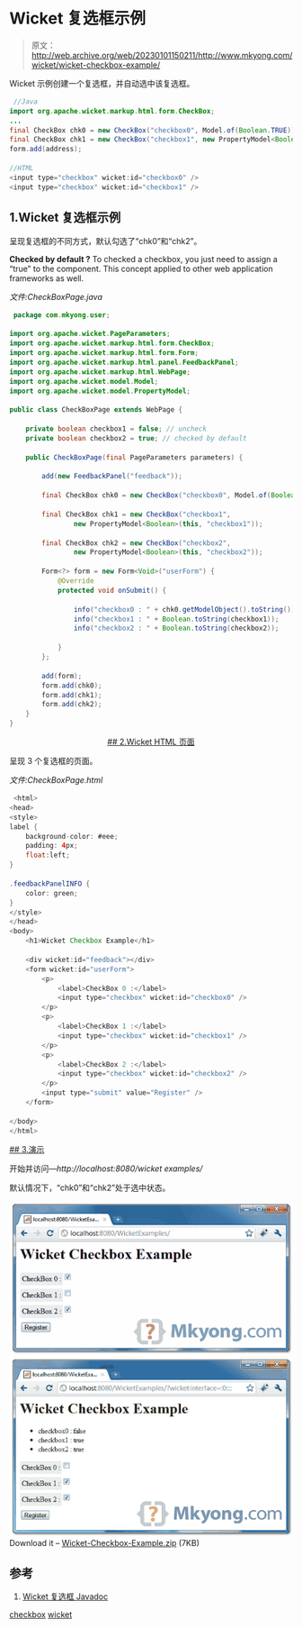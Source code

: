 # Wicket 复选框示例

> 原文：<http://web.archive.org/web/20230101150211/http://www.mkyong.com/wicket/wicket-checkbox-example/>

Wicket 示例创建一个复选框，并自动选中该复选框。

```java
 //Java 
import org.apache.wicket.markup.html.form.CheckBox;
...
final CheckBox chk0 = new CheckBox("checkbox0", Model.of(Boolean.TRUE));	
final CheckBox chk1 = new CheckBox("checkbox1", new PropertyModel<Boolean>(this, "checkbox1"));
form.add(address);

//HTML
<input type="checkbox" wicket:id="checkbox0" />
<input type="checkbox" wicket:id="checkbox1" /> 
```

## 1.Wicket 复选框示例

呈现复选框的不同方式，默认勾选了“chk0”和“chk2”。

**Checked by default ?**
To checked a checkbox, you just need to assign a “true” to the component. This concept applied to other web application frameworks as well.

*文件:CheckBoxPage.java*

```java
 package com.mkyong.user;

import org.apache.wicket.PageParameters;
import org.apache.wicket.markup.html.form.CheckBox;
import org.apache.wicket.markup.html.form.Form;
import org.apache.wicket.markup.html.panel.FeedbackPanel;
import org.apache.wicket.markup.html.WebPage;
import org.apache.wicket.model.Model;
import org.apache.wicket.model.PropertyModel;

public class CheckBoxPage extends WebPage {

	private boolean checkbox1 = false; // uncheck
	private boolean checkbox2 = true; // checked by default

	public CheckBoxPage(final PageParameters parameters) {

		add(new FeedbackPanel("feedback"));

		final CheckBox chk0 = new CheckBox("checkbox0", Model.of(Boolean.TRUE));

		final CheckBox chk1 = new CheckBox("checkbox1",
				new PropertyModel<Boolean>(this, "checkbox1"));

		final CheckBox chk2 = new CheckBox("checkbox2",
				new PropertyModel<Boolean>(this, "checkbox2"));

		Form<?> form = new Form<Void>("userForm") {
			@Override
			protected void onSubmit() {

				info("checkbox0 : " + chk0.getModelObject().toString());
				info("checkbox1 : " + Boolean.toString(checkbox1));
				info("checkbox2 : " + Boolean.toString(checkbox2));

			}
		};

		add(form);
		form.add(chk0);
		form.add(chk1);
		form.add(chk2);
	}
} 
```

 <ins class="adsbygoogle" style="display:block; text-align:center;" data-ad-format="fluid" data-ad-layout="in-article" data-ad-client="ca-pub-2836379775501347" data-ad-slot="6894224149">## 2.Wicket HTML 页面

呈现 3 个复选框的页面。

*文件:CheckBoxPage.html*

```java
 <html>
<head>
<style>
label {
	background-color: #eee;
	padding: 4px;
	float:left;
}

.feedbackPanelINFO {
	color: green;
}
</style>
</head>
<body>
	<h1>Wicket Checkbox Example</h1>

	<div wicket:id="feedback"></div>
	<form wicket:id="userForm">
		<p>
			<label>CheckBox 0 :</label> 
			<input type="checkbox" wicket:id="checkbox0" />
		</p>
		<p>
			<label>CheckBox 1 :</label> 
			<input type="checkbox" wicket:id="checkbox1" />
		</p>
		<p>
			<label>CheckBox 2 :</label> 
			<input type="checkbox" wicket:id="checkbox2" />
		</p>
		<input type="submit" value="Register" />
	</form>

</body>
</html> 
```

 <ins class="adsbygoogle" style="display:block" data-ad-client="ca-pub-2836379775501347" data-ad-slot="8821506761" data-ad-format="auto" data-ad-region="mkyongregion">## 3.演示

开始并访问—*http://localhost:8080/wicket examples/*

默认情况下，“chk0”和“chk2”处于选中状态。

![wicket checkbox](img/bf9f6960ca8d62160e64d36b41ca583a.png "wicket-checkbox-example1")![wicket checkbox example](img/1df3d8bd16fa7f17d69036332303074c.png "wicket-checkbox-example2")Download it – [Wicket-Checkbox-Example.zip](http://web.archive.org/web/20190306164345/http://www.mkyong.com/wp-content/uploads/2011/05/Wicket-Checkbox-Example.zip) (7KB)

## 参考

1.  [Wicket 复选框 Javadoc](http://web.archive.org/web/20190306164345/http://wicket.apache.org/apidocs/1.4/org/apache/wicket/markup/html/form/CheckBox.html)

[checkbox](http://web.archive.org/web/20190306164345/http://www.mkyong.com/tag/checkbox/) [wicket](http://web.archive.org/web/20190306164345/http://www.mkyong.com/tag/wicket/)







